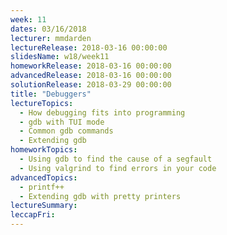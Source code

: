 ```yaml
---
week: 11
dates: 03/16/2018
lecturer: mmdarden
lectureRelease: 2018-03-16 00:00:00
slidesName: w18/week11
homeworkRelease: 2018-03-16 00:00:00
advancedRelease: 2018-03-16 00:00:00
solutionRelease: 2018-03-29 00:00:00
title: "Debuggers"
lectureTopics:
  - How debugging fits into programming
  - gdb with TUI mode
  - Common gdb commands
  - Extending gdb
homeworkTopics:
  - Using gdb to find the cause of a segfault
  - Using valgrind to find errors in your code
advancedTopics:
  - printf++
  - Extending gdb with pretty printers
lectureSummary:
leccapFri:
---
```

